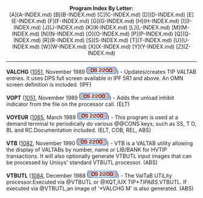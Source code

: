 <x-sas-window top="56" bottom="768" left="212" right="742">



<center><b>Program Index By Letter:</b></center>

<center>[A](A-INDEX.md) [B](B-INDEX.md)
[C](C-INDEX.md) [D](D-INDEX.md)
[E](E-INDEX.md) [F](F-INDEX.md)
[G](G-INDEX.md) [H](H-INDEX.md)
[I](I-INDEX.md) [J](J-INDEX.md)
[K](K-INDEX.md) [L](L-INDEX.md)
[M](M-INDEX.md) [N](N-INDEX.md)
[O](O-INDEX.md) [P](P-INDEX.md)
[Q](Q-INDEX.md) [R](R-INDEX.md)
[S](S-INDEX.md) [T](T-INDEX.md)
[U](U-INDEX.md) [W](W-INDEX.md)
[X](X-INDEX.md) [Y](Y-INDEX.md)
[Z](Z-INDEX.md)</center>


&#10;
- - -
<b>VALCHG</b> ([1051](1072/INDEX.md), November 1989
<i>![[OS 2200]](IMAGES/OS2200.JPG)</i>) - Updates/creates TIP VALTAB
entries. It uses DPS full screen available in IPF 5R1 and above. An
OMN screen definition is included. (IPF)


<b>VOPT</b> ([1051](1081/INDEX.md), November
1989 <i>![[OS 2200]](IMAGES/OS2200.JPG)</i>) - Adds the unload
inhibit indicator from the file on the processor call. (ELT)


<b>VOYEUR</b> ([1065](1065/INDEX.md), March 1989
<i>![[OS 2200]](IMAGES/OS2200.JPG)</i>) - This program is used at a
demand terminal to periodically do various @@CONS keys, such as SS, T
D, BL and RC.Documentation included. (ELT, COB, REL, ABS)


<b>VTB</b> ([1082](1082/INDEX.md), November 1990
<i>![[OS 2200]](IMAGES/OS2200.JPG)</i>) - VTB is a VALTAB utility
allowing the display of VALTABs by number, name or LIB/BANK for HVTIP
transactions. It will also optionally generate VTBUTL input images
that can be processed by Unisys' standard VTBUTL processor. (ABS)


<b>VTBUTL</b> ([1084](1084/INDEX.md), December
1988 <i>![[OS 2200]](IMAGES/OS2200.JPG)</i>) - The ValTaB UTiLity
processor.Executed via @VTBUTL or @XQT,IUX TIP$*TIPABS$.VTBUTL. If
executed via @VTBUTL,an image of '*VALCHG M' is also generated. (ABS)


&nbsp;


</x-sas-window>